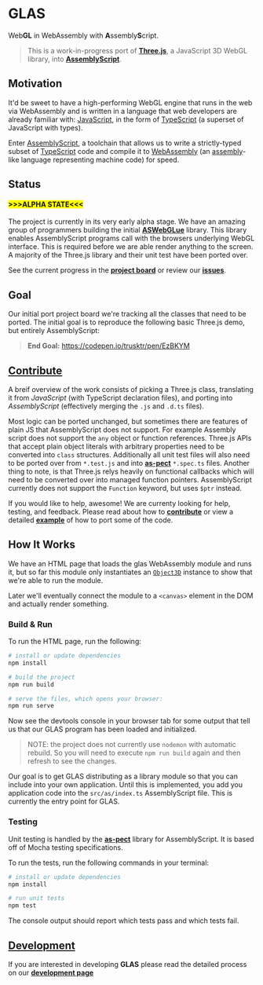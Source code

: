 # GLAS

Web**GL** in WebAssembly with **A**ssembly**S**cript.

> This is a work-in-progress port of [**Three.js**](https://threejs.org), a JavaScript 3D WebGL library, into [**AssemblyScript**](https://assemblyscript.org).

## Motivation

It'd be sweet to have a high-performing WebGL engine that runs in the web via
WebAssembly and is written in a language that web developers are already
familiar with:
[JavaScript](https://developer.mozilla.org/en-US/docs/Web/JavaScript/About_JavaScript),
in the form of [TypeScript](http://www.typescriptlang.org/) (a
superset of JavaScript with types).

Enter [AssemblyScript](https://assemblyscript.org), a
toolchain that allows us to write a strictly-typed subset of
[TypeScript](http://www.typescriptlang.org/) code and compile it to
[WebAssembly](https://developer.mozilla.org/en-US/docs/WebAssembly) (an
[assembly](https://en.wikipedia.org/wiki/Assembly_language)-like language
representing machine code) for speed.

## Status

#### <span style="background:yellow">>>>ALPHA STATE<<<</span>

The project is currently in its very early alpha stage. We have an amazing group of programmers building the initial [**ASWebGLue**](https://github.com/lume/ASWebGLue) library. This library enables AssemblyScript programs call with the browsers underlying WebGL interface. This is required before we are able render anything to the screen. A majority of the Three.js library and their unit test have been ported over.

See the current progress in the [**project board**](https://github.com/lume/glas/projects) or review our [**issues**](https://github.com/lume/glas/issues).

## Goal
Our initial port project board we're tracking all the classes that need to
be ported. The initial goal is to reproduce the following basic Three.js
demo, but entirely AssemblyScript:

> **End Goal:** https://codepen.io/trusktr/pen/EzBKYM

## [Contribute](CONTRIBUTE.md)

A breif overview of the work consists of picking a Three.js class, translating it
from *JavaScript* (with TypeScript declaration files), and porting into *AssemblyScript*
(effectively merging the `.js` and `.d.ts` files).

Most logic can be ported unchanged, but sometimes there are features of plain
JS that AssemblyScript does not support. For example Assembly script does not support the `any` object or function references. Three.js APIs that accept plain object literals
with arbitrary properties need to be converted into `class` structures. Additionally all unit test files will also need to be ported over from `*.test.js` and into [**as-pect**](https://github.com/jtenner/as-pect) `*.spec.ts` files. Another thing to note, is that Three.js relys heavily on functional callbacks which will need to be converted over into managed function pointers. AssemblyScript currently does not support the `Function` keyword, but uses `$ptr` instead.

If you would like to help, awesome! We are currenty looking for help, testing, and feedback. Please read about how to [**contribute**](CONTRIBUTE.md) or view a detailed [**example**](CONTRIBUTE.md#example) of how to port some of the code.

## How It Works

We have an HTML page that loads the glas WebAssembly module and runs it, but
so far this module only instantiates an
[`Object3D`](https://threejs.org/docs/index.html#api/en/core/Object3D)
instance to show that we're able to run the module.

Later we'll eventually connect the module to a `<canvas>` element in the DOM
and actually render something.

### Build & Run

To run the HTML page, run the following:

```sh
# install or update dependencies
npm install

# build the project
npm run build

# serve the files, which opens your browser:
npm run serve
```

Now see the devtools console in your browser tab for some output that tell us that our GLAS program has been loaded and initialized.

>NOTE: the project does not currently use `nodemon` with automatic rebuild. So you will need to execute `npm run build` again and then refresh to see the changes. 

Our goal is to get GLAS distributing as a library module so that you can include into your own application. Until this is implemented, you add you application code into the `src/as/index.ts` AssemblyScript file. This is currently the entry point for GLAS.

### Testing

Unit testing is handled by the [**as-pect**](https://github.com/jtenner/as-pect) library for AssemblyScript. It is based off of Mocha testing specifications. 

To run the tests, run the following commands in your terminal:

```sh
# install or update dependencies
npm install

# run unit tests
npm test
```

The console output should report which tests pass and which tests fail.

## [Development](DEVELOPMENT.md)

If you are interested in developing **GLAS** please read the detailed process on our [**development page**](DEVELOPMENT.md)
